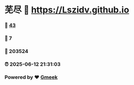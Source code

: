 # 芜尽 :link: https://Lszidv.github.io 
### :page_facing_up: [43](https://Lszidv.github.io/tag.html) 
### :speech_balloon: 7 
### :hibiscus: 203524 
### :alarm_clock: 2025-06-12 21:31:03 
### Powered by :heart: [Gmeek](https://github.com/Meekdai/Gmeek)
